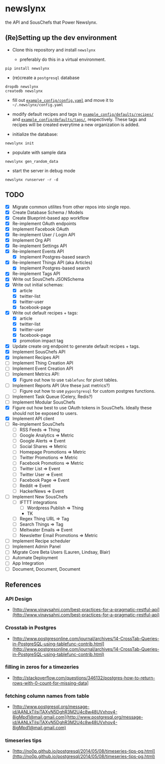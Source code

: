 # newslynx

the API and SousChefs that Power Newslynx.


## (Re)Setting up the dev environment

* Clone this repository and install `newslynx`
    
    - preferably do this in a virtual environment.

```
pip install newslynx
```

* (re)create a `postgresql` database

```
dropdb newslynx 
createdb newslynx
```

* fill out [`example_config/config.yaml`](config.yaml) and move it to `~/.newslynx/config.yaml` 
    
* modify default recipes and tags in [`example_config/defaults/recipes/`](example_config/defaults/recipes/) and [`example_config/defaults/tags/`](example_config/defaults/tags/), respectively. These tags and recipes will be created everytime a new organization is added.

* initialize the database:

```
newslynx init
```

* populate with sample data

```
newslynx gen_random_data
```

* start the server in debug mode

```
newslynx runserver -r -d
```


## TODO 

- [x] Migrate common utilites from other repos into single repo.
- [x] Create Database Schema / Models 
- [x] Create Blueprint-based app workflow 
- [x] Re-implement OAuth endpoints 
- [x] Implement Facebook OAuth
- [x] Re-implement User / Login API
- [x] Implement Org API
- [x] Re-implement Settings API
- [x] Re-implement Events API
    - [x] Implement Postgres-based search
- [x] Re-implement Things API (aka Articles)
    - [x] Implement Postgres-based search
- [x] Re-implement Tags API
- [x] Write out SousChefs JSONSchema
- [x] Write out initial schemas:
    - [x] article
    - [x] twitter-list
    - [x] twitter-user
    - [x] facebook-page
- [x] Write out default recipes + tags:
    - [x] article
    - [x] twitter-list
    - [x] twitter-user
    - [x] facebook-page
    - [x] promotion impact tag
- [x] Update create org endpoint to generate default recipes + tags.
- [x] Implement SousChefs API 
- [x] Implement Recipes API 
- [ ] Implement Thing Creation API
- [ ] Implement Event Creation API
- [ ] Implement Metrics API:
    - [x] Figure out how to use `tablefunc` for pivot tables.
- [ ] Implement Reports API (Are these just metrics?)
    - [ ] Figure out how to use `pypostgresql` for custom postgres functions.
- [ ] Implement Task Queue (Celery, Redis?)
- [ ] Implement Modular SousChefs
- [x] Figure out how best to use OAuth tokens in SousChefs. Ideally these should not be exposed to users.
- [x] Implement API client
- [ ] Re-implement SousChefs
    - [ ] RSS Feeds => Thing
    - [ ] Google Analytics => Metric
    - [ ] Google Alerts => Event
    - [ ] Social Shares => Metric
    - [ ] Homepage Promotions => Metric
    - [ ] Twitter Promotions => Metric
    - [ ] Facebook Promotions => Metric
    - [ ] Twitter List => Event 
    - [ ] Twitter User => Event 
    - [ ] Facebook Page => Event 
    - [ ] Reddit => Event
    - [ ] HackerNews => Event
- [ ] Implement New SousChefs 
    - [ ] IFTTT integrations
        - [ ] Wordpress Publish => Thing
        - TK
    - [ ] Regex Thing URL => Tag 
    - [ ] Search Things => Tag 
    - [ ] Meltwater Emails => Event
    - [ ] Newsletter Email Promotions => Metric
- [ ] Implement Recipe scheduler
- [ ] Implement Admin Panel
- [ ] Migrate Core Beta Users (Lauren, Lindsay, Blair)
- [ ] Automate Deployment
- [ ] App Integration
- [ ] Document, Document, Document

## References

### API Design

* [http://www.vinaysahni.com/best-practices-for-a-pragmatic-restful-api](http://www.vinaysahni.com/best-practices-for-a-pragmatic-restful-api)

### Crosstab in Postgres
* [http://www.postgresonline.com/journal/archives/14-CrossTab-Queries-in-PostgreSQL-using-tablefunc-contrib.html](http://www.postgresonline.com/journal/archives/14-CrossTab-Queries-in-PostgreSQL-using-tablefunc-contrib.html)

### filling in zeros for a timezeries
* [http://stackoverflow.com/questions/346132/postgres-how-to-return-rows-with-0-count-for-missing-data]

### fetching column names from table
* [http://www.postgresql.org/message-id/AANLkTilsjTAXyN5DghR3M2U4c8w48UVxhov4-8igMpd1@mail.gmail.com](http://www.postgresql.org/message-id/AANLkTilsjTAXyN5DghR3M2U4c8w48UVxhov4-8igMpd1@mail.gmail.com)


### timeseries tips
* [http://no0p.github.io/postgresql/2014/05/08/timeseries-tips-pg.html](http://no0p.github.io/postgresql/2014/05/08/timeseries-tips-pg.html)
